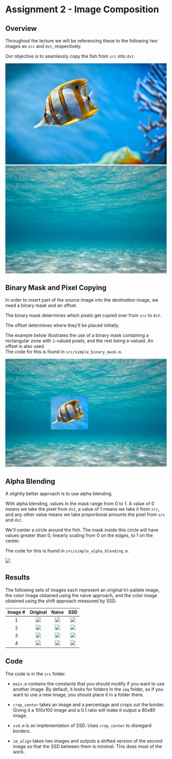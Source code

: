 # Assignment 2 - Image Composition


## Overview

Throughout the lecture we will be referencing these to the
following two images as `src` and `dst`, respectively.

Our objective is to seamlessly copy the fish from `src` into `dst`.

![](img/fish.jpg)
![](img/underwater.jpg)

## Binary Mask and Pixel Copying

In order to insert part of the source image into the destination image,
we need a binary mask and an offset.

The binary mask determines which pixels get copied over from `src` to `dst`.

The offset determines where they'll be placed initially.

The example below illustrates the use of a binary mask containing
a rectangular zone with `1`-valued pixels, and the rest being `0`-valued.
An offset is also used.  
The code for this is found in `src/simple_binary_mask.m`.

![](img/binary.jpg)

## Alpha Blending

A slightly better approach is to use alpha blending.

With alpha blending, values in the mask range from 0 to 1. A value of 0 means
we take the pixel from `dst`, a value of 1 means we take it from `src`, and any other
value means we take proportional amounts the pixel from `src` and `dst`.

We'll center a circle around the fish. The mask inside this circle will have values
greater than 0, linearly scaling from 0 on the edges, to 1 on the center.

The code for this is found in `src/simple_alpha_blending.m`.

![](img/apha.jpg)


## Results

The following sets of images each represent an original tri-pallete image, the color image obtained using the naive approach, and the color image obtained using the shift approach measured by SSD.

| Image #  |  Original           |  Naive           | SSD               |
|:--------:|:-------------------:|:----------------:|:-----------------:|
| 1        | ![](img/1/original.jpg) | ![](img/1/naive.jpg) | ![](img/1/result.jpg) |
| 2        | ![](img/2/original.jpg) | ![](img/2/naive.jpg) | ![](img/2/result.jpg) |
| 3        | ![](img/3/original.jpg) | ![](img/3/naive.jpg) | ![](img/3/result.jpg) |
| 4        | ![](img/4/original.jpg) | ![](img/4/naive.jpg) | ![](img/4/result.jpg) |


## Code

The code is in the `src` folder.

* `main.m` contains the constants that you should modify if you want to use another image. By default, it looks for folders in the `img` folder, so if you want to use a new image, you should place it in a folder there.

* `crop_center` takes an image and a percentage and crops out the border. Giving it a 100x100 image and a 0.1 ratio will make it output a 80x80 image.

* `ssd.m` is an implementation of SSD. Uses `crop_center` to disregard borders.

* `im_align` takes two images and outputs a shifted version of the second image so that the SSD between them is minimal. This does most of the work.
